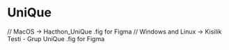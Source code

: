 # UniQue

// MacOS -> Hacthon_UniQue  .fig for Figma
// Windows and Linux -> Kisilik Testi - Grup UniQue  .fig for Figma
